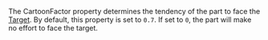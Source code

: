 The CartoonFactor property determines the tendency of the part to face the [Target](https://developer.roblox.com/en-us/api-reference/property/RocketPropulsion/Target). By default, this property is set to `0.7`. If set to `0`, the part will make no effort to face the target.